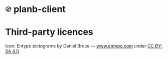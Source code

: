 # ![](icon/network.png?raw=true) planb-client

# Third-party licences
Icon: Entypo pictograms by Daniel Bruce — www.entypo.com under [CC BY-SA 4.0](https://creativecommons.org/licenses/by-sa/4.0/)
